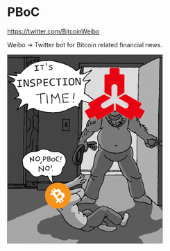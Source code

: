 PBoC
====

https://twitter.com/BitcoinWeibo

Weibo -> Twitter bot for Bitcoin related financial news.

![inspection time](/inspection_time.png)

